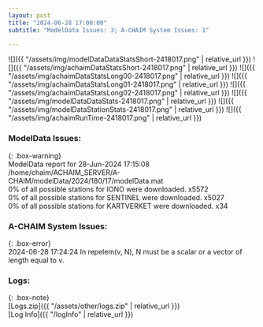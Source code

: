 ```yaml
---
layout: post
title: "2024-06-28 17:00:00"
subtitle: "ModelData Issues: 3; A-CHAIM System Issues: 1"

---
```


![]({{ "/assets/img/modelDataDataStatsShort-2418017.png" | relative_url }})
![]({{ "/assets/img/achaimDataStatsShort-2418017.png" | relative_url }})
![]({{ "/assets/img/achaimDataStatsLong00-2418017.png" | relative_url }})
![]({{ "/assets/img/achaimDataStatsLong01-2418017.png" | relative_url }})
![]({{ "/assets/img/achaimDataStatsLong02-2418017.png" | relative_url }})
![]({{ "/assets/img/modelDataDataStats-2418017.png" | relative_url }})
![]({{ "/assets/img/modelDataStationStats-2418017.png" | relative_url }})
![]({{ "/assets/img/achaimRunTime-2418017.png" | relative_url }})


### ModelData Issues:  
  
{: .box-warning}  
 ModelData report for 28-Jun-2024 17:15:08   
 /home/chaim/ACHAIM_SERVER/A-CHAIM/modelData/2024/180/17/modelData.mat   
 0% of all possible stations for IONO were downloaded. x5572   
 0% of all possible stations for SENTINEL were downloaded. x5027   
 0% of all possible stations for KARTVERKET were downloaded. x34   
  
### A-CHAIM System Issues:  
  
{: .box-error}  
2024-06-28 17:24:24 In repelem(v, N), N must be a scalar or a vector of length equal to v.  

### Logs:  
  
{: .box-note}  
[Logs.zip]({{ "/assets/other/logs.zip" | relative_url }})  
[Log Info]({{ "/logInfo" | relative_url }})  
